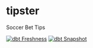 # tipster
Soccer Bet Tips

[![dbt Freshness](https://github.com/matheusccouto/tipster/actions/workflows/dbt-freshness.yml/badge.svg)](https://github.com/matheusccouto/tipster/actions/workflows/dbt-freshness.yml)
[![dbt Snapshot](https://github.com/matheusccouto/tipster/actions/workflows/dbt-snapshot.yml/badge.svg)](https://github.com/matheusccouto/tipster/actions/workflows/dbt-snapshot.yml)
